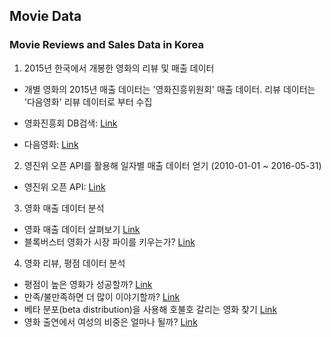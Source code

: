 ## Movie Data
### Movie Reviews and Sales Data in Korea

1) 2015년 한국에서 개봉한 영화의 리뷰 및 매출 데이터

- 개별 영화의 2015년 매출 데이터는 '영화진흥위원회' 매출 데이터. 리뷰 데이터는 '다음영화' 리뷰 데이터로 부터 수집

- 영화진흥회 DB검색: [Link](http://www.kobis.or.kr/kobis/business/mast/mvie/searchMovieList.do)

- 다음영화: [Link](http://movie.daum.net/)

2) 영진위 오픈 API를 활용해 일자별 매출 데이터 얻기 (2010-01-01 ~ 2016-05-31)

- 영진위 오픈 API: [Link](http://www.kobis.or.kr/kobisopenapi/homepg/main/main.do)

3) 영화 매출 데이터 분석
- 영화 매출 데이터 살펴보기 [Link](http://khg423.dothome.co.kr/index.php/2016/06/21/%EC%98%81%ED%99%94-%EB%A7%A4%EC%B6%9C-%EB%8D%B0%EC%9D%B4%ED%84%B0-%EC%82%B4%ED%8E%B4%EB%B3%B4%EA%B8%B0-%EC%98%81%ED%99%94-%EB%8D%B0%EC%9D%B4%ED%84%B0-%EB%B6%84%EC%84%9D-part-2/)
- 블록버스터 영화가 시장 파이를 키우는가? [Link]( http://khg423.dothome.co.kr/index.php/2016/07/17/%EB%B8%94%EB%A1%9D%EB%B2%84%EC%8A%A4%ED%84%B0-%EC%98%81%ED%99%94%EB%8A%94-%EC%8B%9C%EC%9E%A5%EC%9D%98-%ED%8C%8C%EC%9D%B4%EB%A5%BC-%ED%82%A4%EC%9A%B0%EB%8A%94%EA%B0%80-%EC%98%81%ED%99%94/)

4) 영화 리뷰, 평점 데이터 분석
- 평점이 높은 영화가 성공할까? [Link](http://khg423.dothome.co.kr/index.php/2016/03/14/%ED%8F%89%EC%A0%90%EC%9D%B4-%EB%86%92%EC%9D%80-%EC%98%81%ED%99%94%EA%B0%80-%EC%84%B1%EA%B3%B5%ED%95%A0%EA%B9%8C-%EC%98%81%ED%99%94-%EB%8D%B0%EC%9D%B4%ED%84%B0-%EB%B6%84%EC%84%9D-part-1/)
- 만족/불만족하면 더 많이 이야기할까? [Link](http://khg423.dothome.co.kr/index.php/2016/04/05/%EB%A7%8C%EC%A1%B1%EB%B6%88%EB%A7%8C%EC%A1%B1%ED%95%98%EB%A9%B4-%EB%8D%94-%EB%A7%8E%EC%9D%B4-%EC%9D%B4%EC%95%BC%EA%B8%B0-%ED%95%A0%EA%B9%8C-%EC%98%81%ED%99%94-%EB%8D%B0%EC%9D%B4%ED%84%B0-%EB%B6%84/)
- 베타 분포(beta distribution)을 사용해 호불호 갈리는 영화 찾기 [Link](http://khg423.dothome.co.kr/index.php/2016/08/29/%ED%98%B8%EB%B6%88%ED%98%B8%EA%B0%80-%EA%B0%88%EB%A6%AC%EB%8A%94-%EC%98%81%ED%99%94%EB%8A%94-%EC%A1%B4%EC%9E%AC%ED%95%98%EB%8A%94%EA%B0%80/)
- 영화 출연에서 여성의 비중은 얼마나 될까? [Link](http://khg423.dothome.co.kr/index.php/2017/02/18/%EC%98%81%ED%99%94-%EC%B6%9C%EC%97%B0%EC%97%90%EC%84%9C-%EC%97%AC%EC%84%B1%EC%9D%98-%EB%B9%84%EC%A4%91%EC%9D%80-%EC%96%BC%EB%A7%88%EB%82%98-%EB%90%A0%EA%B9%8C/)
